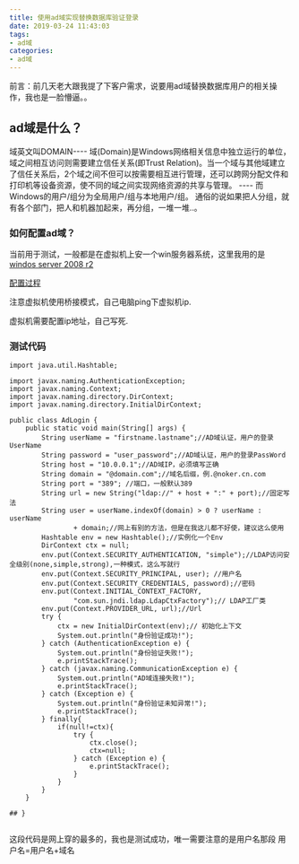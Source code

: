 ```yaml
---
title: 使用ad域实现替换数据库验证登录
date: 2019-03-24 11:43:03
tags: 
- ad域
categories:
- ad域
---
```


前言：前几天老大跟我提了下客户需求，说要用ad域替换数据库用户的相关操作，我也是一脸懵逼。。

## ad域是什么？

域英文叫DOMAIN---- 域(Domain)是Windows网络相关信息中独立运行的单位，域之间相互访问则需要建立信任关系(即Trust Relation)。当一个域与其他域建立了信任关系后，2个域之间不但可以按需要相互进行管理，还可以跨网分配文件和打印机等设备资源，使不同的域之间实现网络资源的共享与管理。 ---- 而Windows的用户/组分为全局用户/组与本地用户/组。 通俗的说如果把人分组，就有各个部门，把人和机器加起来，再分组，一堆一堆..。

### 如何配置ad域？

当前用于测试，一般都是在虚拟机上安一个win服务器系统，这里我用的是[windos server 2008 r2](http://www.ddooo.com/softdown/84930.htm)

[配置过程](https://www.sohu.com/a/166462698_99973431)

注意虚拟机使用桥接模式，自己电脑ping下虚拟机ip.

虚拟机需要配置ip地址，自己写死.

### 测试代码

```
import java.util.Hashtable;

import javax.naming.AuthenticationException;
import javax.naming.Context;
import javax.naming.directory.DirContext;
import javax.naming.directory.InitialDirContext;

public class AdLogin {
    public static void main(String[] args) {
        String userName = "firstname.lastname";//AD域认证，用户的登录UserName
        String password = "user_password";//AD域认证，用户的登录PassWord
        String host = "10.0.0.1";//AD域IP，必须填写正确
        String domain = "@domain.com";//域名后缀，例.@noker.cn.com
        String port = "389"; //端口，一般默认389
        String url = new String("ldap://" + host + ":" + port);//固定写法
        String user = userName.indexOf(domain) > 0 ? userName : userName
                + domain;//网上有别的方法，但是在我这儿都不好使，建议这么使用
        Hashtable env = new Hashtable();//实例化一个Env
        DirContext ctx = null;
        env.put(Context.SECURITY_AUTHENTICATION, "simple");//LDAP访问安全级别(none,simple,strong),一种模式，这么写就行
        env.put(Context.SECURITY_PRINCIPAL, user); //用户名
        env.put(Context.SECURITY_CREDENTIALS, password);//密码
        env.put(Context.INITIAL_CONTEXT_FACTORY,
                "com.sun.jndi.ldap.LdapCtxFactory");// LDAP工厂类
        env.put(Context.PROVIDER_URL, url);//Url
        try {
            ctx = new InitialDirContext(env);// 初始化上下文
            System.out.println("身份验证成功!");
        } catch (AuthenticationException e) {
            System.out.println("身份验证失败!");
            e.printStackTrace();
        } catch (javax.naming.CommunicationException e) {
            System.out.println("AD域连接失败!");
            e.printStackTrace();
        } catch (Exception e) {
            System.out.println("身份验证未知异常!");
            e.printStackTrace();
        } finally{
            if(null!=ctx){
                try {
                    ctx.close();
                    ctx=null;
                } catch (Exception e) {
                    e.printStackTrace();
                }
            }
        }
    }

## }


```

这段代码是网上穿的最多的，我也是测试成功，唯一需要注意的是用户名那段 用户名=用户名+域名